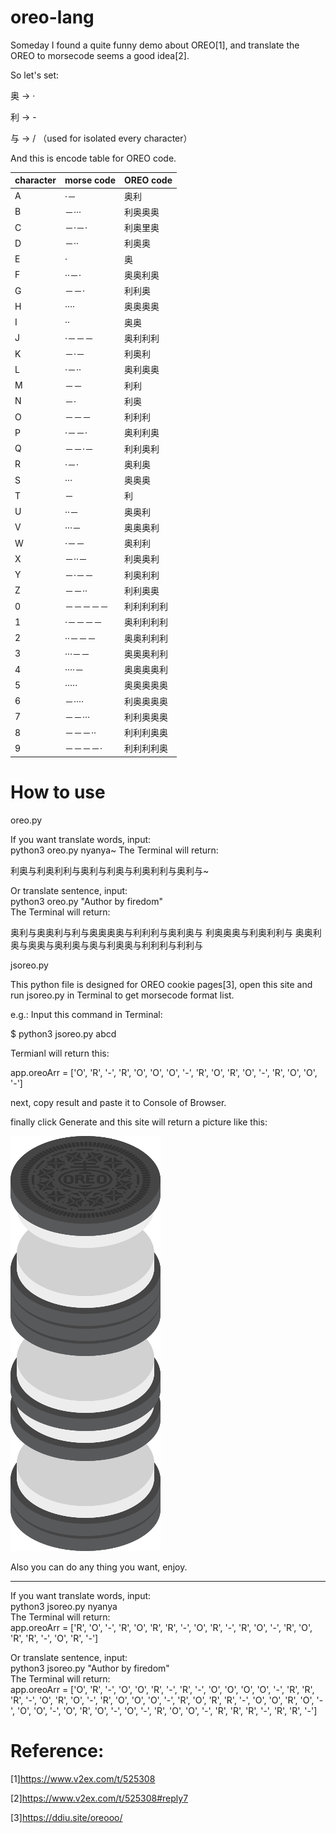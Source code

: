 # oreo-lang

Someday I found a quite funny demo about OREO[1],  and translate the OREO to morsecode seems a good idea[2].

So let's set:

奥 -> ·

利 -> -

与 -> / （used for isolated every character）

And this is encode table for OREO code.

| character | morse code | OREO code |
| ------ | ------ | ------ |
| A|  ·－  |奥利 | 
| B|  －···  |利奥奥奥 | 
| C|  －·－·  |利奥里奥| 
| D|  －··  |利奥奥|
| E|  ·   |奥|
| F|  ··－·  | 奥奥利奥| 
| G|  －－·  |利利奥|
| H|  ····  | 奥奥奥奥| 
| I|  ··   |奥奥| 
| J|  ·－－－ |奥利利利 | 
| K|  －·－  | 利奥利|
| L|  ·－··  | 奥利奥奥|
| M|  －－ | 利利|
| N|  －·  | 利奥|
| O|  －－－  | 利利利   |
| P|  ·－－·  |  奥利利奥|
| Q|  －－·－  |   利利奥利|
| R|  ·－·   |  奥利奥|
| S|  ···   | 奥奥奥 |
| T|  －  | 利 |
| U|  ··－  |   奥奥利|
| V|  ···－  |   奥奥奥利|
| W|  ·－－  |   奥利利|
| X|  －··－  |   利奥奥利|
| Y|  －·－－  |  利奥利利|
| Z|  －－··  |    利利奥奥|
| 0|  －－－－－  |  利利利利利|
| 1|  ·－－－－ |   奥利利利利|
| 2|  ··－－－ | 奥奥利利利|
| 3|  ···－－ |  奥奥奥利利|
| 4|  ····－ |   奥奥奥奥利|
| 5|  ·····  |   奥奥奥奥奥|
| 6|  －···· |   利奥奥奥奥|
| 7| －－···  |   利利奥奥奥|
| 8| －－－··  | 利利利奥奥|
| 9| －－－－· |   利利利利奥|

# How to use
oreo.py

If you want translate words, input:  
python3 oreo.py nyanya~
The Terminal will return:  
<p>利奥与利奥利利与奥利与利奥与利奥利利与奥利与~</p>    

Or translate sentence, input:  
python3 oreo.py "Author by firedom"  
The Terminal will return:  
<p>奥利与奥奥利与利与奥奥奥奥与利利利与奥利奥与  利奥奥奥与利奥利利与  奥奥利奥与奥奥与奥利奥与奥与利奥奥与利利利与利利与</p>  

jsoreo.py

This python file is designed for OREO cookie pages[3], open this site and run jsoreo.py in Terminal to get morsecode format list.

e.g.:
Input this command in Terminal:

$ python3 jsoreo.py abcd

Termianl will return this:

app.oreoArr =  ['O', 'R', '-', 'R', 'O', 'O', 'O', '-', 'R', 'O', 'R', 'O', '-', 'R', 'O', 'O', '-']


next, copy result and paste it to Console of Browser.

finally click Generate and this site will return a picture like this:

![](Ore-reooo-reoreo-reoo.png)

Also you can do any thing you want, enjoy.

------------

If you want translate words, input:\
python3 jsoreo.py nyanya\
The Terminal will return:\
app.oreoArr =  ['R', 'O', '-', 'R', 'O', 'R', 'R', '-', 'O', 'R', '-', 'R', 'O', '-', 'R', 'O', 'R', 'R', '-', 'O', 'R', '-']

Or translate sentence, input:\
python3 jsoreo.py "Author by firedom"\
The Terminal will return:\
app.oreoArr =  ['O', 'R', '-', 'O', 'O', 'R', '-', 'R', '-', 'O', 'O', 'O', 'O', '-', 'R', 'R', 'R', '-', 'O', 'R', 'O', '-', 'R', 'O', 'O', 'O', '-', 'R', 'O', 'R', 'R', '-', 'O', 'O', 'R', 'O', '-', 'O', 'O', '-', 'O', 'R', 'O', '-', 'O', '-', 'R', 'O', 'O', '-', 'R', 'R', 'R', '-', 'R', 'R', '-']



# Reference:
[1]https://www.v2ex.com/t/525308

[2]https://www.v2ex.com/t/525308#reply7

[3]https://ddiu.site/oreooo/
